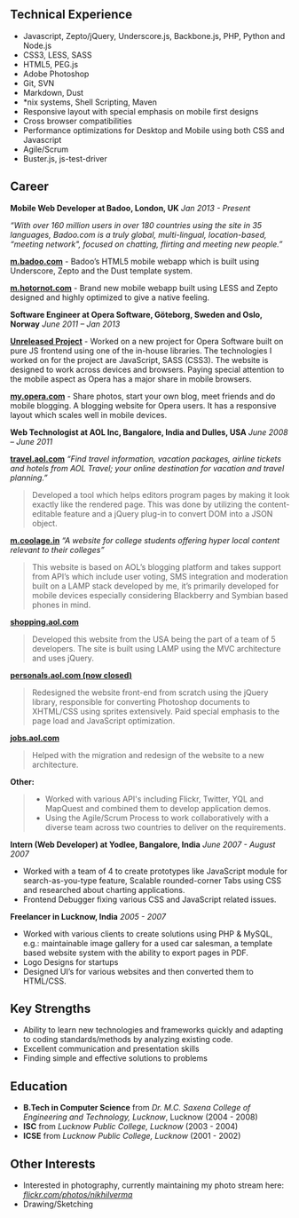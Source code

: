 
## Technical Experience

* Javascript, Zepto/jQuery, Underscore.js, Backbone.js, PHP, Python and Node.js
* CSS3, LESS, SASS
* HTML5, PEG.js
* Adobe Photoshop
* Git, SVN
* Markdown, Dust
* \*nix systems, Shell Scripting, Maven
* Responsive layout with special emphasis on mobile first designs
* Cross browser compatibilities
* Performance optimizations for Desktop and Mobile using both CSS and Javascript
* Agile/Scrum
* Buster.js, js-test-driver


## Career

**Mobile Web Developer at Badoo, London, UK** _Jan 2013 - Present_

*“With over 160 million users in over 180 countries using the site in 35 languages, Badoo.com is a truly global, multi-lingual, location-based, “meeting network", focused on chatting, flirting and meeting new people.”*

[**m.badoo.com**](http://m.badoo.com) - Badoo’s HTML5 mobile webapp which is built using Underscore, Zepto and the Dust template system.

[**m.hotornot.com**](http://m.hotornot.com) - Brand new mobile webapp built using LESS and Zepto designed and highly optimized to give a native feeling.


**Software Engineer at Opera Software, Göteborg, Sweden and Oslo, Norway** _June 2011 – Jan 2013_

[**Unreleased Project**](http://my.opera.com) - Worked on a new project for Opera Software built on pure JS frontend using one of the in-house libraries. The technologies I worked on for the project are JavaScript, SASS (CSS3). The website is designed to work across devices and browsers. Paying special attention to the mobile aspect as Opera has a major share in mobile browsers.

[**my.opera.com**](http://my.opera.com) - Share photos, start your own blog, meet friends and do mobile blogging. A blogging website for Opera users. It has a responsive layout which scales well in mobile devices.


**Web Technologist at AOL Inc, Bangalore, India and Dulles, USA** _June 2008 – June 2011_

[**travel.aol.com**](http://travel.aol.com) *“Find travel information, vacation packages, airline tickets and hotels from AOL Travel; your online destination for vacation and travel planning.”*

> Developed a tool which helps editors program pages by making it look exactly like the rendered page. This was done by utilizing the content-editable feature and a jQuery plug-in to convert DOM into a JSON object.

[**m.coolage.in**](http://m.coolage.in) *“A website for college students offering hyper local content relevant to their colleges”*

> This website is based on AOL’s blogging platform and takes support from API’s which include user voting, SMS integration and moderation built on a LAMP stack developed by me, it’s primarily developed for mobile devices especially considering Blackberry and Symbian based phones in mind.

[**shopping.aol.com**](http://shopping.aol.com)

> Developed this website from the USA being the part of a team of 5 developers. The site is built using LAMP using the MVC architecture and uses jQuery.

[**personals.aol.com (now closed)**](http://personals.aol.com)

> Redesigned the website front-end from scratch using the jQuery library, responsible for converting Photoshop documents to XHTML/CSS using sprites extensively. Paid special emphasis to the page load and JavaScript optimization.

[**jobs.aol.com**](http://jobs.aol.com)

> Helped with the migration and redesign of the website to a new architecture.

**Other:**

> * Worked with various API's including Flickr, Twitter, YQL and MapQuest and combined them to develop application demos.
> * Using the Agile/Scrum Process to work collaboratively with a diverse team across two countries to deliver on the requirements.


**Intern (Web Developer) at Yodlee, Bangalore, India** _June 2007 - August 2007_

- Worked with a team of 4 to create prototypes like JavaScript module for search-as-you-type feature, Scalable rounded-corner Tabs using CSS and researched about charting applications.
- Frontend Debugger fixing various CSS and JavaScript related issues.


**Freelancer in Lucknow, India** _2005 - 2007_

- Worked with various clients to create solutions using PHP & MySQL, e.g.: maintainable image gallery for a used car salesman, a template based website system with the ability to export pages in PDF.
- Logo Designs for startups
- Designed UI’s for various websites and then converted them to HTML/CSS.


## Key Strengths

- Ability to learn new technologies and frameworks quickly and adapting to coding standards/methods by analyzing existing code.
- Excellent communication and presentation skills
- Finding simple and effective solutions to problems


## Education

- **B.Tech in Computer Science** from _Dr. M.C. Saxena College of Engineering and Technology, Lucknow_, Lucknow (2004 - 2008)
- **ISC** from _Lucknow Public College, Lucknow_ (2003 - 2004)
- **ICSE** from _Lucknow Public College, Lucknow_ (2001 - 2002)


## Other Interests

- Interested in photography, currently maintaining my photo stream here: [*flickr.com/photos/nikhilverma*](http://www.flickr.com/photos/nikhilverma/)
- Drawing/Sketching